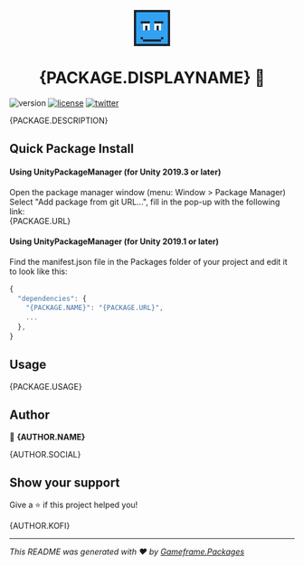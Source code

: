 <p align="center">
<img align="center" src="https://raw.githubusercontent.com/coryleach/UnityPackages/master/Documentation/GameframeFace.gif" />
</p>
<h1 align="center">{PACKAGE.DISPLAYNAME} 👋</h1>

<!-- BADGE-START -->
![version](https://img.shields.io/github/package-json/v/{GITHUB.USERNAME}/{PACKAGE.REPOSITORYNAME})
[![license](https://img.shields.io/github/license/{GITHUB.USERNAME}/{PACKAGE.REPOSITORYNAME})](https://github.com/{GITHUB.USERNAME}/{PACKAGE.REPOSITORYNAME}/blob/master/LICENSE)
[![twitter](https://img.shields.io/twitter/follow/{TWITTER.USERNAME}.svg?style=social)](https://twitter.com/{TWITTER.USERNAME})
<!-- BADGE-END -->

{PACKAGE.DESCRIPTION}

## Quick Package Install

#### Using UnityPackageManager (for Unity 2019.3 or later)
Open the package manager window (menu: Window > Package Manager)<br/>
Select "Add package from git URL...", fill in the pop-up with the following link:<br/>
{PACKAGE.URL}<br/>

#### Using UnityPackageManager (for Unity 2019.1 or later)

Find the manifest.json file in the Packages folder of your project and edit it to look like this:
```js
{
  "dependencies": {
    "{PACKAGE.NAME}": "{PACKAGE.URL}",
    ...
  },
}
```

<!-- DOC-START -->
<!--
Changes between 'DOC START' and 'DOC END' will not be modified by readme update scripts
-->

## Usage
{PACKAGE.USAGE}

<!-- DOC-END -->

## Author

👤 **{AUTHOR.NAME}**

{AUTHOR.SOCIAL}

## Show your support
Give a ⭐️ if this project helped you!

{AUTHOR.KOFI}

***
_This README was generated with ❤️ by [Gameframe.Packages](https://github.com/coryleach/unitypackages)_

